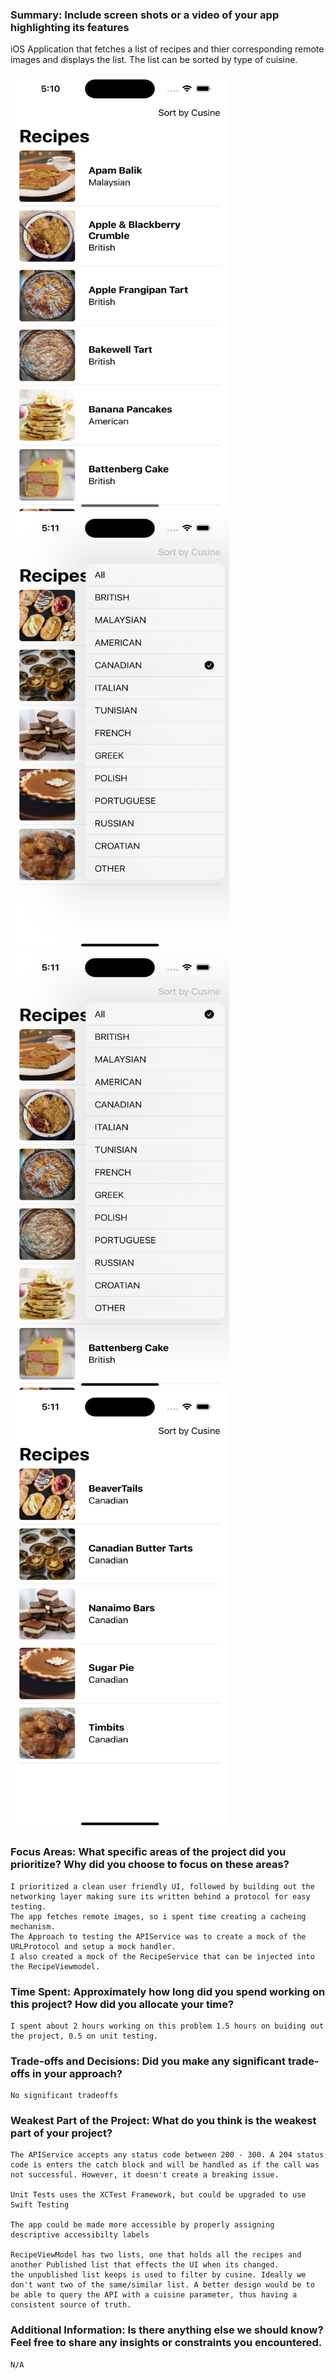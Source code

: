 ### Summary: Include screen shots or a video of your app highlighting its features

iOS Application that fetches a list of recipes and thier corresponding remote images and displays the list. The list can be sorted by type of cuisine.

<img src="FetchTakeHomeAssignment/docs/AllRecipes.png" width="350" height="700"> <img src="FetchTakeHomeAssignment/docs/Recipes-Sort-Menu-Canadian.png" width="350" height="700"> <img src="FetchTakeHomeAssignment/docs/Recipes-Sort-Menu.png" width="350" height="700"> <img src="FetchTakeHomeAssignment/docs/Recipes-Sorted-By-Canadian-Cuisine.png" width="350" height="700">


### Focus Areas: What specific areas of the project did you prioritize? Why did you choose to focus on these areas?

    I prioritized a clean user friendly UI, followed by building out the networking layer making sure its written behind a protocol for easy testing.
    The app fetches remote images, so i spent time creating a cacheing mechanism. 
    The Approach to testing the APIService was to create a mock of the URLProtocol and setup a mock handler. 
    I also created a mock of the RecipeService that can be injected into the RecipeViewmodel.

### Time Spent: Approximately how long did you spend working on this project? How did you allocate your time?

    I spent about 2 hours working on this problem 1.5 hours on buiding out the project, 0.5 on unit testing.

### Trade-offs and Decisions: Did you make any significant trade-offs in your approach?

    No significant tradeoffs

### Weakest Part of the Project: What do you think is the weakest part of your project?

    The APIService accepts any status code between 200 - 300. A 204 status code is enters the catch block and will be handled as if the call was not successful. However, it doesn't create a breaking issue.

    Unit Tests uses the XCTest Framework, but could be upgraded to use Swift Testing

    The app could be made more accessible by properly assigning descriptive accessibilty labels

    RecipeViewModel has two lists, one that holds all the recipes and another Published list that effects the UI when its changed.
    the unpublished list keeps is used to filter by cusine. Ideally we don't want two of the same/similar list. A better design would be to be able to query the API with a cuisine parameter, thus having a consistent source of truth. 

### Additional Information: Is there anything else we should know? Feel free to share any insights or constraints you encountered.
    N/A

